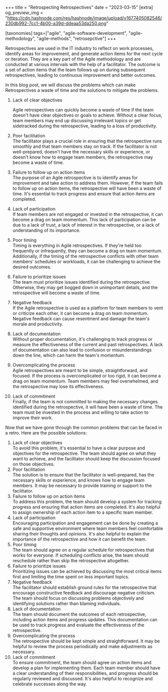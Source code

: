 +++
title = "Retrospecting Retrospectives"
date = "2023-03-15"
[extra]
og_preview_img = "https://cdn.hashnode.com/res/hashnode/image/upload/v1677405082546/230db992-7cc1-4b00-a39d-ddeaa53da250.png"

[taxonomies]
tags=["agile", "agile-software-development", "agile-methodology", "agile-methods", "retrosepctive"]
+++

Retrospectives are used in the IT industry to reflect on work processes, identify areas for improvement, and generate action items for the next cycle or iteration. They are a key part of the Agile methodology and are conducted at various intervals with the help of a facilitator. The outcome is a set of action items that the team follows up on during subsequent retrospectives, leading to continuous improvement and better outcomes.

In this blog post, we will discuss the problems which can make Retrospectives a waste of time and the solutions to mitigate the problems.

1. Lack of clear objectives

   Agile retrospectives can quickly become a waste of time if the team doesn't have clear objectives or goals to achieve. Without a clear focus, team members may end up discussing irrelevant topics or get sidetracked during the retrospective, leading to a loss of productivity.

2. Poor facilitation  
   The facilitator plays a crucial role in ensuring that the retrospective runs smoothly and that team members stay on track. If the facilitator is not well-prepared, doesn't have the necessary skills or experience, or doesn't know how to engage team members, the retrospective may become a waste of time.
3. Failure to follow up on action items  
   The purpose of an Agile retrospective is to identify areas for improvement and take action to address them. However, if the team fails to follow up on action items, the retrospective will have been a waste of time. It's essential to track progress and ensure that action items are completed.
4. Lack of participation  
   If team members are not engaged or invested in the retrospective, it can become a drag on team momentum. This lack of participation can be due to a lack of trust, a lack of interest in the retrospective, or a lack of understanding of its importance.
5. Poor timing  
   Timing is everything in Agile retrospectives. If they're held too frequently or infrequently, they can become a drag on team momentum. Additionally, if the timing of the retrospective conflicts with other team members' schedules or workloads, it can be challenging to achieve the desired outcomes.
6. Failure to prioritize issues  
   The team must prioritize issues identified during the retrospective. Otherwise, they may get bogged down in unimportant details, and the retrospective will become a waste of time.
7. Negative feedback  
   If the Agile retrospective is used as a platform for team members to vent or criticize each other, it can become a drag on team momentum. Negative feedback can cause resentment and damage the team's morale and productivity.
8. Lack of documentation  
   Without proper documentation, it's challenging to track progress or measure the effectiveness of the current and past retrospectives. A lack of documentation can also lead to confusion or misunderstandings down the line, which can harm the team's momentum.
9. Overcomplicating the process  
   Agile retrospectives are meant to be simple, straightforward, and focused. If the process is overcomplicated or too rigid, it can become a drag on team momentum. Team members may feel overwhelmed, and the retrospective may lose its effectiveness.
10. Lack of commitment  
    Finally, if the team is not committed to making the necessary changes identified during the retrospective, it will have been a waste of time. The team must be invested in the process and willing to take action to improve their work.

Now that we have gone through the common problems that can be faced in a retro. Here are the possible solutions:

1. Lack of clear objectives  
   To avoid this problem, it's essential to have a clear purpose and objectives for the retrospective. The team should agree on what they want to achieve, and the facilitator should keep the discussion focused on those objectives.
2. Poor facilitation  
   The solution is to ensure that the facilitator is well-prepared, has the necessary skills or experience, and knows how to engage team members. It may be necessary to provide training or support to the facilitator.
3. Failure to follow up on action items  
   To address this problem, the team should develop a system for tracking progress and ensuring that action items are completed. It's also helpful to assign ownership of each action item to a specific team member.
4. Lack of participation  
   Encouraging participation and engagement can be done by creating a safe and supportive environment where team members feel comfortable sharing their thoughts and opinions. It's also helpful to explain the importance of the retrospective and how it can benefit the team.
5. Poor timing  
   The team should agree on a regular schedule for retrospectives that works for everyone. If scheduling conflicts arise, the team should reschedule rather than skip the retrospective altogether.
6. Failure to prioritize issues  
   Prioritizing issues can be achieved by discussing the most critical items first and limiting the time spent on less important topics.
7. Negative feedback  
   The facilitator should establish ground rules for the retrospective that encourage constructive feedback and discourage negative criticism. The team should focus on discussing problems objectively and identifying solutions rather than blaming individuals.
8. Lack of documentation  
   The team should document the outcomes of each retrospective, including action items and progress updates. This documentation can be used to track progress and evaluate the effectiveness of the retrospective.
9. Overcomplicating the process  
   The retrospective should be kept simple and straightforward. It may be helpful to review the process periodically and make adjustments as necessary.
10. Lack of commitment  
    To ensure commitment, the team should agree on action items and develop a plan for implementing them. Each team member should have a clear understanding of their responsibilities, and progress should be regularly reviewed and discussed. It's also helpful to recognize and celebrate successes along the way.
